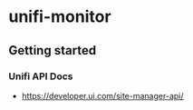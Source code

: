 # unifi-monitor


## Getting started


### Unifi API Docs
- https://developer.ui.com/site-manager-api/